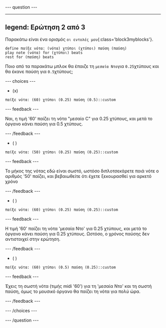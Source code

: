 
--- question ---

---
legend: Ερώτηση 2 από 3
---

Παρακάτω είναι ένα ορισμός `οι εντολές μου`{:class='block3myblocks'}.

```blocks3
define παίξε νότα: (νότα) χτύποι (χτύποι) παύση (παύση)
play note (νότα) for (χτύποι) beats
rest for (παύση) beats
```

Ποιο από τα παρακάτω μπλοκ θα έπαιζε τη `μεσαία Ντο`για `0.25`χτύπους και θα έκανε παύση για `0.5`χτύπους;

--- choices ---

- (x)

```blocks3
παίξε νότα: (60) χτύποι (0.25) παύση (0.5)::custom
```

  --- feedback ---

  Ναι, η τιμή '60' παίζει τη νότα "μεσαίο C" για 0.25 χτύπους, και μετά το όργανο κάνει παύση για 0.5 χτύπους.

  --- /feedback ---

- ( )
```blocks3
παίξε νότα: (50) χτύποι (0.25) παύση (0.25)::custom
```

  --- feedback ---

  Το μήκος της νότας εδώ είναι σωστό, ωστόσο διπλοτσεκάρετε ποιά νότε ο αριθμός '50' παίζει, και βεβαιωθείτε ότι έχετε ξεκουρασθεί για αρκετό χρόνο

  --- /feedback ---

- ( )
```blocks3
παίξε νότα: (60) χτύποι (0.25) παύση (0.25)::custom
```

  --- feedback ---

Η τιμή '60' παίζει τη νότα 'μεσαία Ντο' για 0.25 χτύπους, και μετά το όργανο κάνει παύση για 0.25 χτύπους. Ωστόσο, ο χρόνος παύσης δεν αντιστοιχεί στην ερώτηση.

  --- /feedback ---

- ( )
```blocks3
παίξε νότα: (60) χτύποι (0.5) παύση (0.25)::custom
```

  --- feedback ---

  Έχεις τη σωστή νότα (τιμής midi '60') για τη 'μεσαία Ντο' και τη σωστή παύση, όμως το μουσικό όργανο θα παίζει τη νότα για πολύ ώρα.

  --- /feedback ---

--- /choices ---

--- /question ---
